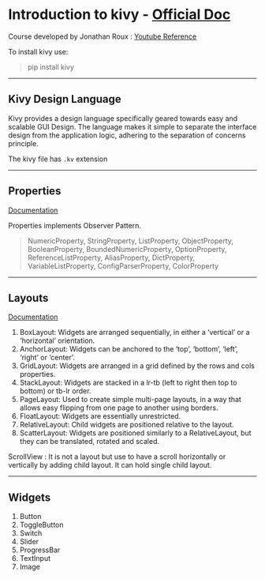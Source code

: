 # Introduction to kivy - [Official Doc](https://kivy.org/doc/stable/)

Course developed by Jonathan Roux : [Youtube Reference](https://www.youtube.com/watch?v=l8Imtec4ReQ&ab_channel=freeCodeCamp.org)

To install kivy use:
> pip install kivy

---

## Kivy Design Language
Kivy provides a design language specifically geared towards easy and scalable GUI Design. The language makes it simple to separate the interface design from the application logic, adhering to the separation of concerns principle.

The kivy file has `.kv` extension

---
## Properties
[Documentation](https://kivy.org/doc/stable/gettingstarted/properties.html)

Properties implements Observer Pattern.

> NumericProperty, StringProperty, ListProperty, ObjectProperty, BooleanProperty, BoundedNumericProperty, OptionProperty, ReferenceListProperty, AliasProperty, DictProperty, VariableListProperty, ConfigParserProperty, ColorProperty

---

## Layouts
[Documentation](https://kivy.org/doc/stable/gettingstarted/layouts.html)
1. BoxLayout: Widgets are arranged sequentially, in either a ‘vertical’ or a ‘horizontal’ orientation.
2. AnchorLayout: Widgets can be anchored to the ‘top’, ‘bottom’, ‘left’, ‘right’ or ‘center’.
3. GridLayout: Widgets are arranged in a grid defined by the rows and cols properties.
4. StackLayout: Widgets are stacked in a lr-tb (left to right then top to bottom) or tb-lr order.
5. PageLayout: Used to create simple multi-page layouts, in a way that allows easy flipping from one page to another using borders.
6. FloatLayout: Widgets are essentially unrestricted.
7. RelativeLayout: Child widgets are positioned relative to the layout.
8. ScatterLayout: Widgets are positioned similarly to a RelativeLayout, but they can be translated, rotated and scaled.

ScrollView : It is not a layout but use to have a scroll horizontally or vertically by adding child layout. It can hold single child layout.

---

## Widgets
1. Button
2. ToggleButton
3. Switch
4. Slider
5. ProgressBar
6. TextInput
7. Image

